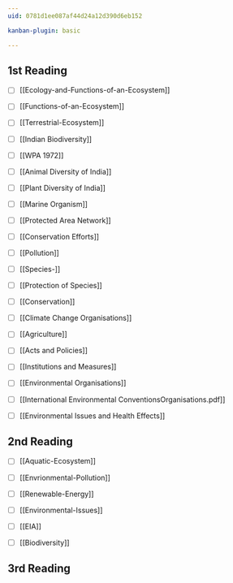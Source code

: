 ```yaml
---
uid: 0781d1ee087af44d24a12d390d6eb152

kanban-plugin: basic

---
```


## 1st Reading

- [ ] [[Ecology-and-Functions-of-an-Ecosystem]]
- [ ] [[Functions-of-an-Ecosystem]]
- [ ] [[Terrestrial-Ecosystem]]
- [ ] [[Indian Biodiversity]]
- [ ] [[WPA 1972]]
- [ ] [[Animal Diversity of India]]
- [ ] [[Plant Diversity of India]]
- [ ] [[Marine Organism]]
- [ ] [[Protected Area Network]]
- [ ] [[Conservation Efforts]]
- [ ] [[Pollution]]
- [ ] [[Species-]]
- [ ] [[Protection of Species]]
- [ ] [[Conservation]]
- [ ] [[Climate Change Organisations]]
- [ ] [[Agriculture]]
- [ ] [[Acts and Policies]]
- [ ] [[Institutions and Measures]]
- [ ] [[Environmental Organisations]]
- [ ] [[International Environmental ConventionsOrganisations.pdf]]
- [ ] [[Environmental Issues and Health Effects]]


## 2nd Reading

- [ ] [[Aquatic-Ecosystem]]
- [ ] [[Envrionmental-Pollution]]
- [ ] [[Renewable-Energy]]
- [ ] [[Environmental-Issues]]
- [ ] [[EIA]]
- [ ] [[Biodiversity]]


## 3rd Reading



